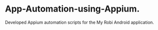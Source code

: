 # App-Automation-using-Appium.
Developed Appium automation scripts for the My Robi Android application.
